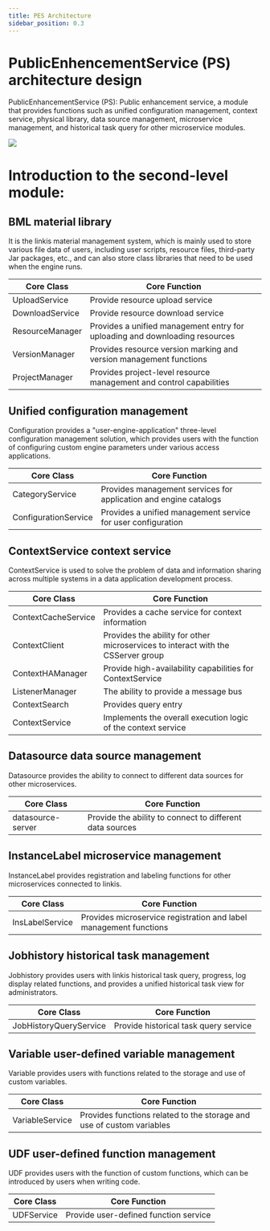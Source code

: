 ```yaml
---
title: PES Architecture
sidebar_position: 0.3
---
```


PublicEnhencementService (PS) architecture design
=====================================

PublicEnhancementService (PS): Public enhancement service, a module that provides functions such as unified configuration management, context service, physical library, data source management, microservice management, and historical task query for other microservice modules.

![](/Images/Architecture/PublicEnhencementArchitecture.png)

Introduction to the second-level module:
==============

BML material library
---------

It is the linkis material management system, which is mainly used to store various file data of users, including user scripts, resource files, third-party Jar packages, etc., and can also store class libraries that need to be used when the engine runs.

| Core Class | Core Function |
|-----------------|------------------------------------|
| UploadService | Provide resource upload service |
| DownloadService | Provide resource download service |
| ResourceManager | Provides a unified management entry for uploading and downloading resources |
| VersionManager | Provides resource version marking and version management functions |
| ProjectManager | Provides project-level resource management and control capabilities |

Unified configuration management
-------------------------

Configuration provides a "user-engine-application" three-level configuration management solution, which provides users with the function of configuring custom engine parameters under various access applications.

| Core Class | Core Function |
|----------------------|--------------------------------|
| CategoryService | Provides management services for application and engine catalogs |
| ConfigurationService | Provides a unified management service for user configuration |

ContextService context service
------------------------

ContextService is used to solve the problem of data and information sharing across multiple systems in a data application development process.

| Core Class | Core Function |
|---------------------|------------------------------------------|
| ContextCacheService | Provides a cache service for context information |
| ContextClient | Provides the ability for other microservices to interact with the CSServer group |
| ContextHAManager | Provide high-availability capabilities for ContextService |
| ListenerManager | The ability to provide a message bus |
| ContextSearch | Provides query entry |
| ContextService | Implements the overall execution logic of the context service |

Datasource data source management
--------------------

Datasource provides the ability to connect to different data sources for other microservices.

| Core Class | Core Function |
|-------------------|--------------------------|
| datasource-server | Provide the ability to connect to different data sources |

InstanceLabel microservice management
-----------------------

InstanceLabel provides registration and labeling functions for other microservices connected to linkis.

| Core Class | Core Function |
|-----------------|--------------------------------|
| InsLabelService | Provides microservice registration and label management functions |

Jobhistory historical task management
----------------------

Jobhistory provides users with linkis historical task query, progress, log display related functions, and provides a unified historical task view for administrators.

| Core Class | Core Function |
|------------------------|----------------------|
| JobHistoryQueryService | Provide historical task query service |

Variable user-defined variable management
--------------------------

Variable provides users with functions related to the storage and use of custom variables.

| Core Class | Core Function |
|-----------------|-------------------------------------|
| VariableService | Provides functions related to the storage and use of custom variables |

UDF user-defined function management
---------------------

UDF provides users with the function of custom functions, which can be introduced by users when writing code.

| Core Class | Core Function |
|------------|------------------------|
| UDFService | Provide user-defined function service |